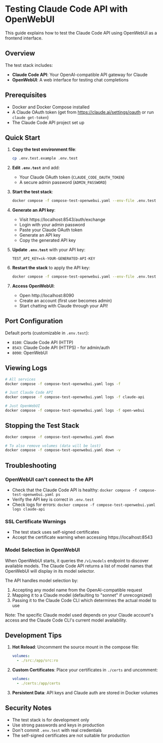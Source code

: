 # Testing Claude Code API with OpenWebUI

This guide explains how to test the Claude Code API using OpenWebUI as a frontend interface.

## Overview

The test stack includes:
- **Claude Code API**: Your OpenAI-compatible API gateway for Claude
- **OpenWebUI**: A web interface for testing chat completions

## Prerequisites

- Docker and Docker Compose installed
- A Claude OAuth token (get from https://claude.ai/settings/oauth or run `claude get-token`)
- The Claude Code API project set up

## Quick Start

1. **Copy the test environment file**:
   ```bash
   cp .env.test.example .env.test
   ```

2. **Edit `.env.test`** and add:
   - Your Claude OAuth token (`CLAUDE_CODE_OAUTH_TOKEN`)
   - A secure admin password (`ADMIN_PASSWORD`)

3. **Start the test stack**:
   ```bash
   docker compose -f compose-test-openwebui.yaml --env-file .env.test up -d
   ```

4. **Generate an API key**:
   - Visit https://localhost:8543/auth/exchange
   - Login with your admin password
   - Paste your Claude OAuth token
   - Generate an API key
   - Copy the generated API key

5. **Update `.env.test`** with your API key:
   ```env
   TEST_API_KEY=sk-YOUR-GENERATED-API-KEY
   ```

6. **Restart the stack** to apply the API key:
   ```bash
   docker compose -f compose-test-openwebui.yaml --env-file .env.test restart
   ```

7. **Access OpenWebUI**:
   - Open http://localhost:8090
   - Create an account (first user becomes admin)
   - Start chatting with Claude through your API!

## Port Configuration

Default ports (customizable in `.env.test`):
- `8100`: Claude Code API (HTTP)
- `8543`: Claude Code API (HTTPS) - for admin/auth
- `8090`: OpenWebUI

## Viewing Logs

```bash
# All services
docker compose -f compose-test-openwebui.yaml logs -f

# Just Claude Code API
docker compose -f compose-test-openwebui.yaml logs -f claude-api

# Just OpenWebUI
docker compose -f compose-test-openwebui.yaml logs -f open-webui
```

## Stopping the Test Stack

```bash
docker compose -f compose-test-openwebui.yaml down

# To also remove volumes (data will be lost)
docker compose -f compose-test-openwebui.yaml down -v
```

## Troubleshooting

### OpenWebUI can't connect to the API
- Check that the Claude Code API is healthy: `docker compose -f compose-test-openwebui.yaml ps`
- Verify the API key is correct in `.env.test`
- Check logs for errors: `docker compose -f compose-test-openwebui.yaml logs claude-api`

### SSL Certificate Warnings
- The test stack uses self-signed certificates
- Accept the certificate warning when accessing https://localhost:8543

### Model Selection in OpenWebUI
When OpenWebUI starts, it queries the `/v1/models` endpoint to discover available models. The Claude Code API returns a list of model names that OpenWebUI will display in its model selector.

The API handles model selection by:
1. Accepting any model name from the OpenAI-compatible request
2. Mapping it to a Claude model (defaulting to "sonnet" if unrecognized)
3. Passing it to the Claude Code CLI which determines the actual model to use

Note: The specific Claude model used depends on your Claude account's access and the Claude Code CLI's current model availability.

## Development Tips

1. **Hot Reload**: Uncomment the source mount in the compose file:
   ```yaml
   volumes:
     - ./src:/app/src:ro
   ```

2. **Custom Certificates**: Place your certificates in `./certs` and uncomment:
   ```yaml
   volumes:
     - ./certs:/app/certs
   ```

3. **Persistent Data**: API keys and Claude auth are stored in Docker volumes

## Security Notes

- The test stack is for development only
- Use strong passwords and keys in production
- Don't commit `.env.test` with real credentials
- The self-signed certificates are not suitable for production